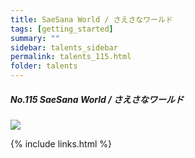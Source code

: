 ```yaml
---
title: SaeSana World / さえさなワールド
tags: [getting_started]
summary: ""
sidebar: talents_sidebar
permalink: talents_115.html
folder: talents
---
```



##### No.115 SaeSana World / さえさなワールド

![](https://yt3.ggpht.com/xWLXE7_LjwQ-EtcmHlCSgtt0aAcNtizlNHq7nsJYK0bmKyjVKXepKDDcTMM4dTxeCY1Yu7L4g9U=s176-c-k-c0x00ffffff-no-rj)





{% include links.html %}
